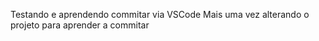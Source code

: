 Testando e aprendendo commitar via VSCode
Mais uma vez alterando o projeto para aprender a commitar
